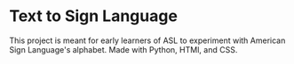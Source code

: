 # Text to Sign Language
This project is meant for early learners of ASL to experiment with American Sign Language's alphabet.
Made with Python, HTMl, and CSS.
